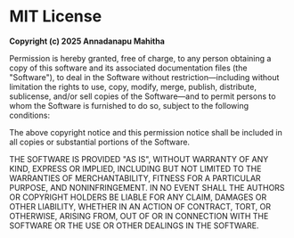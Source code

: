 MIT License
===========

**Copyright (c) 2025 Annadanapu Mahitha**

Permission is hereby granted, free of charge, to any person obtaining a copy of this software and its associated documentation files (the "Software"), to deal in the Software without restriction—including without limitation the rights to use, copy, modify, merge, publish, distribute, sublicense, and/or sell copies of the Software—and to permit persons to whom the Software is furnished to do so, subject to the following conditions:

The above copyright notice and this permission notice shall be included in all copies or substantial portions of the Software.

THE SOFTWARE IS PROVIDED "AS IS", WITHOUT WARRANTY OF ANY KIND, EXPRESS OR IMPLIED, INCLUDING BUT NOT LIMITED TO THE WARRANTIES OF MERCHANTABILITY, FITNESS FOR A PARTICULAR PURPOSE, AND NONINFRINGEMENT. IN NO EVENT SHALL THE AUTHORS OR COPYRIGHT HOLDERS BE LIABLE FOR ANY CLAIM, DAMAGES OR OTHER LIABILITY, WHETHER IN AN ACTION OF CONTRACT, TORT, OR OTHERWISE, ARISING FROM, OUT OF OR IN CONNECTION WITH THE SOFTWARE OR THE USE OR OTHER DEALINGS IN THE SOFTWARE.
